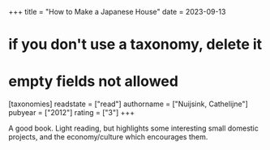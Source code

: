 +++
title = "How to Make a Japanese House"
date = 2023-09-13
# if you don't use a taxonomy, delete it
# empty fields not allowed
[taxonomies]
  readstate = ["read"]
  authorname = ["Nuijsink, Cathelijne"]
  pubyear = ["2012"]
  rating = ["3"]
+++

A good book. Light reading, but highlights some interesting small domestic projects, and the economy/culture which encourages them.